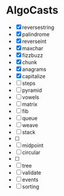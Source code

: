 # AlgoCasts

- [x] reversestring
- [x] palindrome
- [x] reverseint
- [x] maxchar
- [x] fizzbuzz
- [x] chunk
- [x] anagrams
- [x] capitalize
- [ ] steps
- [ ] pyramid
- [ ] vowels
- [ ] matrix
- [ ] fib
- [ ] queue
- [ ] weave
- [ ] stack
- [ ]
- [ ] midpoint
- [ ] circular
- [ ] 
- [ ] tree
- [ ] validate
- [ ] events
- [ ] sorting